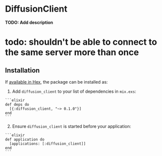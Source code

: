 # DiffusionClient

**TODO: Add description**

# todo: shouldn't be able to connect to the same server more than once

## Installation

If [available in Hex](https://hex.pm/docs/publish), the package can be installed as:

  1. Add `diffusion_client` to your list of dependencies in `mix.exs`:

    ```elixir
    def deps do
      [{:diffusion_client, "~> 0.1.0"}]
    end
    ```

  2. Ensure `diffusion_client` is started before your application:

    ```elixir
    def application do
      [applications: [:diffusion_client]]
    end
    ```
